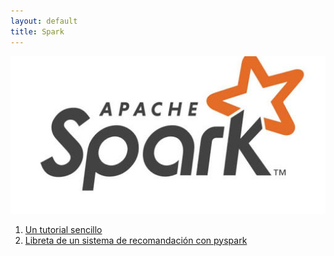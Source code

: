 ```yaml
---
layout: default
title: Spark
---
```


![](spark.jpg)

1. [Un tutorial sencillo](https://realpython.com/pyspark-intro/)
2. [Libreta de un sistema de recomandación con pyspark](recommender_system.zip)
